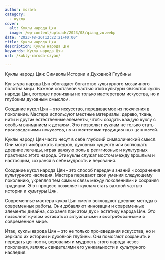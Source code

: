 ```yaml
---
author: morava
category:
  - куклы
cover:
  alt: Куклы народа Цян
  image: /wp-content/uploads/2023/08/qiang_zu.webp
date: "2023-08-26T12:22:21+00:00"
title: Куклы народа Цян
description: Куклы народа Цян
keywords: Куклы народа Цян
url: /kukly-naroda-czyan/

---
```

Куклы народа Цян: Символы Истории и Духовной Глубины

Культура народа Цян обогащает богатство культурного мозаичного полотна мира. Важной составной частью этой культуры являются куклы народа Цян, которые пронизаны не только мастерством искусства, но и глубоким духовным смыслом.

Создание кукол Цян – это искусство, передаваемое из поколения в поколение. Мастера используют местные материалы: дерево, ткань, нити и другие естественные элементы, чтобы создать каждую куклу с особым вниманием к деталям. Это позволяет куклам не только стать произведениями искусства, но и носителями традиционных ценностей.

Куклы народа Цян часто несут в себе глубокий символический смысл. Они могут изображать предков, духовных существ или воплощать древние легенды, играя важную роль в религиозных и культурных практиках этого народа. Эти куклы служат мостом между прошлым и настоящим, сохраняя в себе мудрость и верования.

Создание кукол народа Цян – это способ передачи знаний и сохранения культурного наследия. Мастера передают свои умения следующему поколению, укрепляя тем самым связь между поколениями и сохраняя традиции. Этот процесс позволяет куклам стать важной частью истории и культуры Цян.

Современные мастера кукол Цян смело воплощают древние методы в современные работы. Они добавляют инновации и современные элементы дизайна, сохраняя при этом дух и эстетику народа Цян. Это позволяет куклам оставаться актуальными и востребованными в современном мире.

Итак, куклы народа Цян – это не только произведения искусства, но и зеркало их истории и духовной глубины. Они помогают сохранить и передать ценности, верования и мудрость этого народа через поколения, являясь свидетелями его уникальности и культурного наследия.
